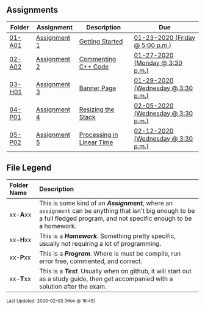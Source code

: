 ## Assignments
| Folder | Assignment | Description | Due|
 | ------------|------------|------------|------------|
 | [01-A01](https://github.com/rugbyprof/3013-Algorithms/tree/master/Assignments/01-A01) | [ Assignment 1 ](https://github.com/rugbyprof/3013-Algorithms/tree/master/Assignments/01-A01) | [ Getting Started](https://github.com/rugbyprof/3013-Algorithms/tree/master/Assignments/01-A01) | [01-23-2020 (Friday @ 5:00 p.m.)](https://github.com/rugbyprof/3013-Algorithms/tree/master/Assignments/01-A01) |
 | [02-A02](https://github.com/rugbyprof/3013-Algorithms/tree/master/Assignments/02-A02) | [ Assignment 2 ](https://github.com/rugbyprof/3013-Algorithms/tree/master/Assignments/02-A02) | [ Commenting C++ Code](https://github.com/rugbyprof/3013-Algorithms/tree/master/Assignments/02-A02) | [01-27-2020 (Monday @ 3:30 p.m.)](https://github.com/rugbyprof/3013-Algorithms/tree/master/Assignments/02-A02) |
 | [03-H01](https://github.com/rugbyprof/3013-Algorithms/tree/master/Assignments/03-H01) | [ Assignment 3 ](https://github.com/rugbyprof/3013-Algorithms/tree/master/Assignments/03-H01) | [ Banner Page](https://github.com/rugbyprof/3013-Algorithms/tree/master/Assignments/03-H01) | [01-29-2020 (Wednesday @ 3:30 p.m.)](https://github.com/rugbyprof/3013-Algorithms/tree/master/Assignments/03-H01) |
 | [04-P01](https://github.com/rugbyprof/3013-Algorithms/tree/master/Assignments/04-P01) | [ Assignment 4 ](https://github.com/rugbyprof/3013-Algorithms/tree/master/Assignments/04-P01) | [ Resizing the Stack](https://github.com/rugbyprof/3013-Algorithms/tree/master/Assignments/04-P01) | [02-05-2020 (Wednesday @ 3:30 p.m.)](https://github.com/rugbyprof/3013-Algorithms/tree/master/Assignments/04-P01) |
 | [05-P02](https://github.com/rugbyprof/3013-Algorithms/tree/master/Assignments/05-P02) | [ Assignment 5 ](https://github.com/rugbyprof/3013-Algorithms/tree/master/Assignments/05-P02) | [ Processing in Linear Time](https://github.com/rugbyprof/3013-Algorithms/tree/master/Assignments/05-P02) | [02-12-2020 (Wednesday @ 3:30 p.m.)](https://github.com/rugbyprof/3013-Algorithms/tree/master/Assignments/05-P02) |

    
## File Legend

| Folder Name | Description |
|:-----------|:-------------|
|xx-**A**xx | This is some kind of an ***Assignment***, where an `assignment` can be anything that isn't big enough to be a full fledged program, and not specific enough to be a homework. |
|xx-**H**xx | This is a ***Homework***. Something pretty specific, usually not requiring a lot of programming. |
|xx-**P**xx | This is a ***Program***. Where is must be compile, run error free, commented, and correct. |
|xx-**T**xx | This is a ***Test***. Usually when on github, it will start out as a study guide, then get accompanied with a solution after the exam. |

    
<sup>Last Updated: 2020-02-03 (Mon @ 16:45)</sup>